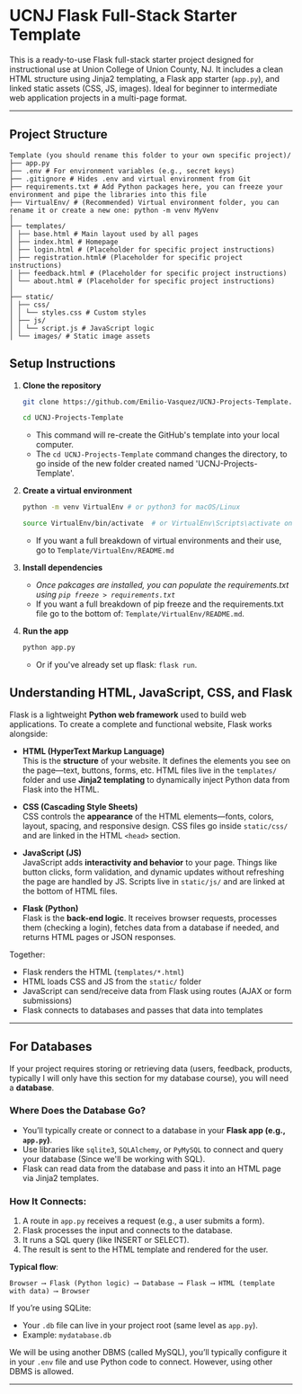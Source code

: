 # **UCNJ Flask Full-Stack Starter Template**

This is a ready-to-use Flask full-stack starter project designed for instructional use at Union College of Union County, NJ. It includes a clean HTML structure using Jinja2 templating, a Flask app starter (`app.py`), and linked static assets (CSS, JS, images). Ideal for beginner to intermediate web application projects in a multi-page format.

---

## **Project Structure**

```
Template (you should rename this folder to your own specific project)/
├── app.py
├── .env # For environment variables (e.g., secret keys)
├── .gitignore # Hides .env and virtual environment from Git
├── requirements.txt # Add Python packages here, you can freeze your environment and pipe the libraries into this file
├── VirtualEnv/ # (Recommended) Virtual environment folder, you can rename it or create a new one: python -m venv MyVenv
│
├── templates/
│ ├── base.html # Main layout used by all pages
│ ├── index.html # Homepage
│ ├── login.html # (Placeholder for specific project instructions)
│ ├── registration.html# (Placeholder for specific project instructions)
│ ├── feedback.html # (Placeholder for specific project instructions)
│ └── about.html # (Placeholder for specific project instructions)
│
├── static/
│ ├── css/
│ │ └── styles.css # Custom styles
│ ├── js/
│ │ └── script.js # JavaScript logic
│ └── images/ # Static image assets
```

## **Setup Instructions**

1. **Clone the repository**

   ```bash
   git clone https://github.com/Emilio-Vasquez/UCNJ-Projects-Template.git
   
   cd UCNJ-Projects-Template
   ```

   - This command will re-create the GitHub's template into your local computer.
   - The `cd UCNJ-Projects-Template` command changes the directory, to go inside of the new folder created named 'UCNJ-Projects-Template'.

2. **Create a virtual environment**

   ```bash
   python -m venv VirtualEnv # or python3 for macOS/Linux
   
   source VirtualEnv/bin/activate  # or VirtualEnv\Scripts\activate on Windows
   ```

   - If you want a full breakdown of virtual environments and their use, go to `Template/VirtualEnv/README.md`

3. **Install dependencies**
    - *Once pakcages are installed, you can populate the requirements.txt using `pip freeze > requirements.txt`*
    - If you want a full breakdown of pip freeze and the requirements.txt file go to the bottom of: `Template/VirtualEnv/README.md`.

4. **Run the app**

   ```bash
   python app.py
   ```
   - Or if you've already set up flask: `flask run`.

## **Understanding HTML, JavaScript, CSS, and Flask**

Flask is a lightweight **Python web framework** used to build web applications. To create a complete and functional website, Flask works alongside:

- **HTML (HyperText Markup Language)**  
  This is the **structure** of your website. It defines the elements you see on the page—text, buttons, forms, etc. HTML files live in the `templates/` folder and use **Jinja2 templating** to dynamically inject Python data from Flask into the HTML.

- **CSS (Cascading Style Sheets)**  
  CSS controls the **appearance** of the HTML elements—fonts, colors, layout, spacing, and responsive design. CSS files go inside `static/css/` and are linked in the HTML `<head>` section.

- **JavaScript (JS)**  
  JavaScript adds **interactivity and behavior** to your page. Things like button clicks, form validation, and dynamic updates without refreshing the page are handled by JS. Scripts live in `static/js/` and are linked at the bottom of HTML files.

- **Flask (Python)**  
  Flask is the **back-end logic**. It receives browser requests, processes them (checking a login), fetches data from a database if needed, and returns HTML pages or JSON responses.

Together:
- Flask renders the HTML (`templates/*.html`)
- HTML loads CSS and JS from the `static/` folder
- JavaScript can send/receive data from Flask using routes (AJAX or form submissions)
- Flask connects to databases and passes that data into templates

---

## **For Databases**

If your project requires storing or retrieving data (users, feedback, products, typically I will only have this section for my database course), you will need a **database**.

### Where Does the Database Go?
- You’ll typically create or connect to a database in your **Flask app (e.g., `app.py`)**.
- Use libraries like `sqlite3`, `SQLAlchemy`, or `PyMySQL` to connect and query your database (Since we'll be working with SQL).
- Flask can read data from the database and pass it into an HTML page via Jinja2 templates.

### How It Connects:
1. A route in `app.py` receives a request (e.g., a user submits a form).
2. Flask processes the input and connects to the database.
3. It runs a SQL query (like INSERT or SELECT).
4. The result is sent to the HTML template and rendered for the user.

**Typical flow**:
```
Browser ⟶ Flask (Python logic) ⟶ Database ⟶ Flask ⟶ HTML (template with data) ⟶ Browser
```

If you’re using SQLite:
- Your `.db` file can live in your project root (same level as `app.py`).
- Example: `mydatabase.db`

We will be using another DBMS (called MySQL), you’ll typically configure it in your `.env` file and use Python code to connect. However, using other DBMS is allowed.

---